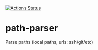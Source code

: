 [![Actions Status](https://github.com/psihachina/path-parser/workflows/Build%20and%20Test/badge.svg)](https://github.com/psihachina/path-parser/actions)

# path-parser
Parse paths (local paths, urls: ssh/git/etc)
